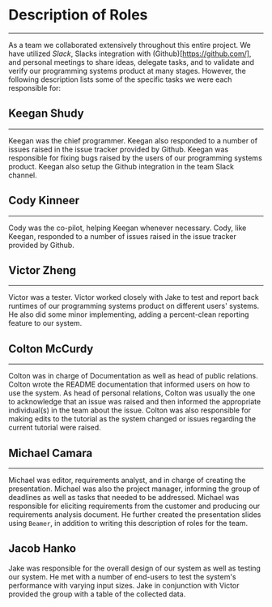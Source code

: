 # Description of Roles
______

As a team we collaborated extensively throughout this entire project.
We have utilized *Slack*, Slacks integration with
(Github)[https://github.com/], and personal meetings to share
ideas, delegate tasks, and to validate and verify our programming
systems product at many stages. However, the following description
lists some of the specific tasks we were each responsible for:

## Keegan Shudy
______

Keegan was the chief programmer. Keegan also responded to a number of
issues raised in the issue tracker provided by Github. Keegan was
responsible for fixing bugs raised by the users of our programming
systems product. Keegan also setup the Github integration in the team
Slack channel.

## Cody Kinneer
______

Cody was the co-pilot, helping Keegan whenever necessary. Cody, like
Keegan, responded to a number of issues raised in the issue tracker
provided by Github.

## Victor Zheng
______

Victor was a tester. Victor worked closely with Jake to test and report
back runtimes of our programming systems product on different users'
systems. He also did some minor implementing, adding a percent-clean
reporting feature to our system.

## Colton McCurdy
______

Colton was in charge of Documentation as well as head of public
relations. Colton wrote the README documentation that informed users on
how to use the system. As head of personal relations, Colton was usually
the one to acknowledge that an issue was raised and then informed the
appropriate individual(s) in the team about the issue. Colton was also
responsible for making edits to the tutorial as the system changed or
issues regarding the current tutorial were raised.

## Michael Camara
______

Michael was editor, requirements analyst, and in charge of creating the
presentation. Michael was also the project manager, informing the group
of deadlines as well as tasks that needed to be addressed.
Michael was responsible for eliciting requirements from the customer and
producing our requirements analysis document.  He further created the
presentation slides using `Beamer`, in addition to writing this
description of roles for the team.

## Jacob Hanko

Jake was responsible for the overall design of our system as well as
testing our system. He met with a number of end-users to test the
system's performance with varying input sizes. Jake in conjunction with
Victor provided the group with a table of the collected data.


